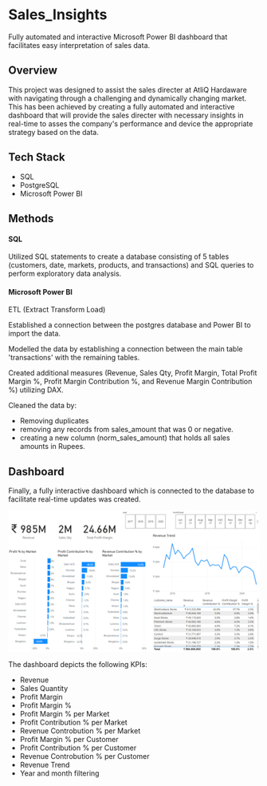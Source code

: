 # **Sales_Insights**
Fully automated and interactive Microsoft Power BI dashboard that facilitates easy interpretation of sales data. 


## **Overview**
This project was designed to assist the sales directer at AtliQ Hardaware with navigating through a challenging and dynamically changing market. This has been achieved by creating a fully automated and interactive dashboard that will provide the sales directer with necessary insights in real-time to asses the company's performance and device the appropriate strategy based on the data. 


## **Tech Stack**
* SQL
* PostgreSQL
* Microsoft Power BI


## **Methods**

#### **SQL**
Utilized SQL statements to create a database consisting of 5 tables (customers, date, markets, products, and transactions) and SQL queries to perform exploratory data analysis.

#### **Microsoft Power BI**

ETL (Extract Transform Load)

Established a connection between the postgres database and Power BI to import the data.

Modelled the data by establishing a connection between the main table 'transactions' with the remaining tables.

Created additional measures (Revenue, Sales Qty, Profit Margin, Total Profit Margin %, Profit Margin Contribution %, and Revenue Margin Contribution %)  utilizing DAX.

Cleaned the data by:
* Removing duplicates
* removing any records from sales_amount that was 0 or negative.
* creating a new column (norm_sales_amount) that holds all sales amounts in Rupees.

## Dashboard
Finally, a fully interactive dashboard which is connected to the database to facilitate real-time updates was created.

![Dashboard_Photo](https://github.com/OmarQasem94/Sales_Insights/blob/main/Images/Dashboard_Photo.png)

The dashboard depicts the following KPIs:

* Revenue
* Sales Quantity
* Profit Margin 
* Profit Margin %
* Profit Margin % per Market
* Profit Contribution % per Market
* Revenue Controbution % per Market
* Profit Margin % per Customer
* Profit Contribution % per Customer
* Revenue Controbution % per Customer
* Revenue Trend
* Year and month filtering
